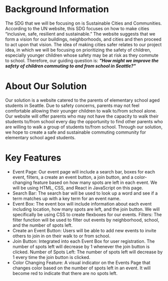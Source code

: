 # Background Information

The SDG that we will be focusing on is Sustainable Cities and Communities. According to the UN website, this SDG focuses on how to make cities “inclusive, safe, resilient and sustainable.” The website suggests that we form a vision for our buildings, neighborhoods, and cities and then proceed to act upon that vision. The idea of making cities safer relates to our project idea, in which we will be focusing on prioritizing the safety of children, especially younger children whose safety may be at risk as they commute to school. Therefore, our guiding question is: ***"How might we improve the safety of children commuting to and from school in Seattle?"***

# About Our Solution
Our solution is a website catered to the parents of elementary school aged students in Seattle. Due to safety concerns, parents may not feel comfortable allowing their younger children to walk to/from school alone. Our website will offer parents who may not have the capacity to walk their students to/from school every day the opportunity to find other parents who are willing to walk a group of students to/from school. Through our solution, we hope to create a safe and sustainable commuting community for elementary school aged students.

# Key Features
* Event Page: Our event page will include a search bar, boxes for each event, filters, a create an event button, a join button, and a color-changing feature based on how many spots are left in each event. We will be using HTML, CSS, and React in JavaScript on this page.
* Search Bar: The search bar will be used to look up a word and see if a term matches up with a key term for an event name. 
* Event Box: The event box will include information about each event including location, how many spots are left, and the join button. We will specifically be using CSS to create flexboxes for our events.
Filters: The filter function will be used to filter out events by neighborhood, school, and the number of spots left. 
* Create an Event Button: Users will be able to add new events to invite others to join in on their walk to or from school.
* Join Button: Integrated into each Event Box for user registration. The number of spots left will decrease by 1 whenever the join button is clicked.
Number of Spots Left: The number of spots left will decrease by 1 every time the join button is clicked.
* Color Changing Feature: A visual indicator on the Events Page that changes color based on the number of spots left in an event. It will become red to indicate that there are no spots left.



